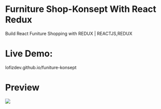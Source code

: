 # Furniture Shop-Konsept With React Redux

Build React Funiture Shopping with REDUX | REACTJS,REDUX
# Live Demo:
lofizdev.github.io/funiture-konsept

# Preview
![](https://f41-zpg.zdn.vn/1127515075253129770/a3538b5446fcb2a2ebed.jpg)

